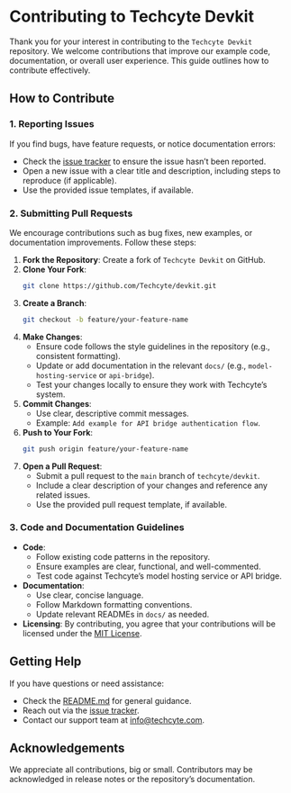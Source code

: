 # Contributing to Techcyte Devkit

Thank you for your interest in contributing to the `Techcyte Devkit` repository. We welcome contributions that improve our example code, documentation, or overall user experience. This guide outlines how to contribute effectively.

## How to Contribute

### 1. Reporting Issues
If you find bugs, have feature requests, or notice documentation errors:
- Check the [issue tracker](https://github.com/Techcyte/devkit/issues) to ensure the issue hasn’t been reported.
- Open a new issue with a clear title and description, including steps to reproduce (if applicable).
- Use the provided issue templates, if available.

### 2. Submitting Pull Requests
We encourage contributions such as bug fixes, new examples, or documentation improvements. Follow these steps:
1. **Fork the Repository**: Create a fork of `Techcyte Devkit` on GitHub.
2. **Clone Your Fork**:
   ```bash
   git clone https://github.com/Techcyte/devkit.git
   ```
3. **Create a Branch**:
   ```bash
   git checkout -b feature/your-feature-name
   ```
4. **Make Changes**:
   - Ensure code follows the style guidelines in the repository (e.g., consistent formatting).
   - Update or add documentation in the relevant `docs/` (e.g., `model-hosting-service` or `api-bridge`).
   - Test your changes locally to ensure they work with Techcyte’s system.
5. **Commit Changes**:
   - Use clear, descriptive commit messages.
   - Example: `Add example for API bridge authentication flow`.
6. **Push to Your Fork**:
   ```bash
   git push origin feature/your-feature-name
   ```
7. **Open a Pull Request**:
   - Submit a pull request to the `main` branch of `techcyte/devkit`.
   - Include a clear description of your changes and reference any related issues.
   - Use the provided pull request template, if available.

### 3. Code and Documentation Guidelines
- **Code**:
  - Follow existing code patterns in the repository.
  - Ensure examples are clear, functional, and well-commented.
  - Test code against Techcyte’s model hosting service or API bridge.
- **Documentation**:
  - Use clear, concise language.
  - Follow Markdown formatting conventions.
  - Update relevant READMEs in `docs/` as needed.
- **Licensing**: By contributing, you agree that your contributions will be licensed under the [MIT License](./LICENSE).

## Getting Help
If you have questions or need assistance:
- Check the [README.md](./README.md) for general guidance.
- Reach out via the [issue tracker](https://github.com/Techcyte/devkit/issues).
- Contact our support team at [info@techcyte.com](mailto:info@techcyte.com).

## Acknowledgements
We appreciate all contributions, big or small. Contributors may be acknowledged in release notes or the repository’s documentation.

